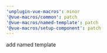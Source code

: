 ```yaml
---
'unplugin-vue-macros': minor
'@vue-macros/common': patch
'@vue-macros/named-template': patch
'@vue-macros/setup-component': patch
---
```


add named template
